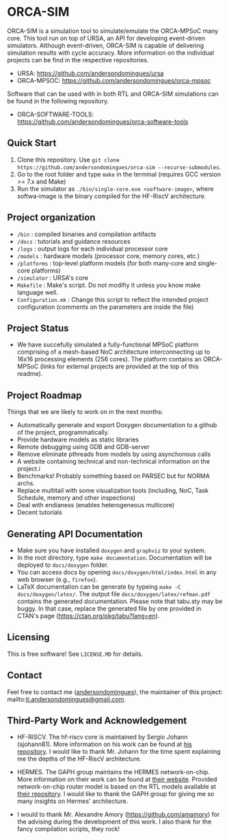 # ORCA-SIM

ORCA-SIM is a simulation tool to simulate/emulate the ORCA-MPSoC many core. This tool run on top of URSA, an API for developing event-driven simulators. Although event-driven, ORCA-SIM is capable of delivering simulation results with cycle accuracy. More information on the individual projects can be find in the respective repositories.

- URSA: https://github.com/andersondomingues/ursa
- ORCA-MPSOC: https://github.com/andersondomingues/orca-mpsoc

Software that can be used with in both RTL and ORCA-SIM simulations can be found in the following repository.

- ORCA-SOFTWARE-TOOLS: https://github.com/andersondomingues/orca-software-tools

## Quick Start

1) Clone this repository. Use ``git clone https://github.com/andersondomingues/orca-sim --recurse-submodules``.
2) Go to the root folder and type ``make`` in the terminal (requires GCC version >= 7.x and Make)
3) Run the simulator as ``./bin/single-core.exe <software-image>``, where softwa-image is the binary compiled for the HF-RiscV architecture.

## Project organization

- ``/bin`` : compiled binaries and compilation artifacts
- ``/docs`` : tutorials and guidance resources
- ``/logs`` : output logs for each individual processor core
- ``/models`` : hardware models (processor core, memory cores, etc.)
- ``/platforms`` : top-level platform models (for both many-core and single-core platforms)
- ``/simulator`` : URSA's core
- ``Makefile`` : Make's script. Do not modifiy it unless you know make language well.
- ``Configuration.mk`` : Change this script to reflect the intended project configuration (comments on the parameters are inside the file)

## Project Status

- We have succefully simulated a fully-functional MPSoC platform comprising of a mesh-based NoC architecture interconnecting up to 16x16 processing elements (256 cores). The platform contains an ORCA-MPSoC (links for external projects are provided at the top of this readme).
## Project Roadmap

Things that we are likely to work on in the next months:

- Automatically generate and export Doxygen documentation to a github of the project, programmatically.
- Provide hardware models as static libraries
- Remote debugging using GDB and GDB-server
- Remove eliminate pthreads from models by using asynchonous calls
- A website containing technical and non-technical information on the project.i
- Benchmarks! Probably something based on PARSEC but for NORMA archs.
- Replace multitail with some visualization tools (including, NoC, Task Schedule, memory and other inspections)
- Deal with endianess (enables heterogeneous multicore)
- Decent tutorials 

## Generating API Documentation

- Make sure you have installed ``doxygen`` and ``graphviz`` to your system.
- In the root directory, type ``make documentation``. Documentation will be deployed to ``docs/doxygen`` folder.
- You can access docs by opening ``docs/doxygen/html/index.html`` in any web browser (e.g., ``firefox``).
- LaTeX documentation can be generate by  typeing ``make -C docs/doxygen/latex/``. The output file ``docs/doxygen/latex/refman.pdf`` contains the generated documentation. Please note that tabu.sty may be buggy. In that case, replace the generated file by one provided in CTAN's page (https://ctan.org/pkg/tabu?lang=en).

## Licensing

This is free software! See ``LICENSE.MD`` for details. 

## Contact

Feel free to contact me ([andersondomingues](https://github.com/andersondomingues)), the maintainer of this project: mailto:ti.andersondomingues@gmail.com.

## Third-Party Work and Acknowledgement

- HF-RISCV. The hf-riscv core is maintained by Sergio Johann (sjohann81). More information on his work can be found at [his repository](https://github.com/sjohann81). I would like to thank Mr. Johann for the time spent explaining me the depths of the HF-RiscV architecture.

- HERMES. The GAPH group maintains the HERMES network-on-chip. More information on their work can be found at [their website](http://www.inf.pucrs.br/hemps/getting_started.html). Provided network-on-chip router model is based on the RTL models available at [their repository](https://github.com/GaphGroup/hemps). I would like to thank the GAPH group for giving me so many insights on Hermes' architecture. 

- I would to thank Mr. Alexandre Amory (https://github.com/amamory) for the advising during the development of this work. I also thank for the fancy compilation scripts, they rock!
